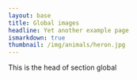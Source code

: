 ```yaml
---
layout: base
title: Global images
headline: Yet another example page
ismarkdown: true
thumbnail: /img/animals/heron.jpg
---
```

This is the head of section global

